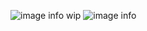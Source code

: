 ![image info](https://cdn.imgchest.com/files/46acqqn5zk7.gif)
wip
![image info](https://cdn.imgchest.com/files/4apc556ngg4.gif)
